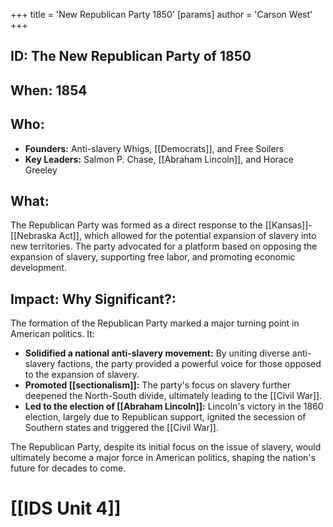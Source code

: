 +++
 title = 'New Republican Party 1850'
[params]
	author = 'Carson West'
+++
## ID: The New Republican Party of 1850

## When: 1854

## Who: 
* **Founders:**  Anti-slavery Whigs, [[Democrats]], and Free Soilers
* **Key Leaders:** Salmon P. Chase,  [[Abraham Lincoln]],  and Horace Greeley

## What:
The Republican Party was formed as a direct response to the [[Kansas]]-[[Nebraska Act]], which allowed for the potential expansion of slavery into new territories. The party advocated for a platform based on opposing the expansion of slavery,  supporting free labor, and promoting economic development. 

## Impact: Why Significant?:
The formation of the Republican Party marked a major turning point in American politics. It:

* **Solidified a national anti-slavery movement:** By uniting diverse anti-slavery factions, the party provided a powerful voice for those opposed to the expansion of slavery.
* **Promoted [[sectionalism]]:**  The party's focus on slavery further deepened the North-South divide, ultimately leading to the [[Civil War]].
* **Led to the election of [[Abraham Lincoln]]:** Lincoln's victory in the 1860 election, largely due to Republican support, ignited the secession of Southern states and triggered the [[Civil War]].

The Republican Party, despite its initial focus on the issue of slavery, would ultimately become a major force in American politics, shaping the nation's future for decades to come. 

# [[IDS Unit 4]]
